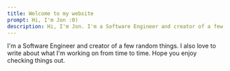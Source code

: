 ```yaml
---
title: Welcome to my website
prompt: Hi, I'm Jon :0)
description: Hi, I'm Jon. I'm a Software Engineer and creator of a few random things. I also love to write about what I'm working on from time to time. Hope you enjoy checking things out.
---
```


I'm a Software Engineer and creator of a few random things. I also love to write about what I'm working on from time to time. Hope you enjoy checking things out.
